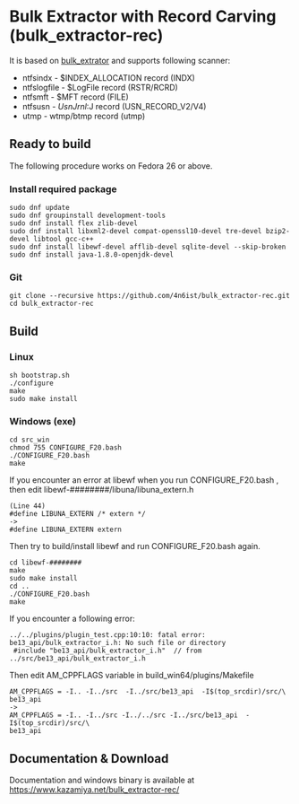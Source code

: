 # Bulk Extractor with Record Carving (bulk_extractor-rec)

It is based on [bulk_extrator](https://github.com/simsong/bulk_extractor) and supports following scanner: 

* ntfsindx - $INDEX_ALLOCATION record (INDX)
* ntfslogfile - $LogFile record (RSTR/RCRD)
* ntfsmft - $MFT record (FILE)
* ntfsusn - $UsnJrnl:$J record (USN_RECORD_V2/V4) 
* utmp - wtmp/btmp record (utmp)

## Ready to build

The following procedure works on Fedora 26 or above.

### Install required package

```
sudo dnf update
sudo dnf groupinstall development-tools
sudo dnf install flex zlib-devel
sudo dnf install libxml2-devel compat-openssl10-devel tre-devel bzip2-devel libtool gcc-c++
sudo dnf install libewf-devel afflib-devel sqlite-devel --skip-broken
sudo dnf install java-1.8.0-openjdk-devel
```

### Git

```
git clone --recursive https://github.com/4n6ist/bulk_extractor-rec.git
cd bulk_extractor-rec
```

## Build

### Linux

```
sh bootstrap.sh
./configure
make
sudo make install
```

### Windows (exe)

```
cd src_win
chmod 755 CONFIGURE_F20.bash
./CONFIGURE_F20.bash
make
```

If you encounter an error at libewf when you run CONFIGURE_F20.bash , then edit libewf-########/libuna/libuna_extern.h

```
(Line 44)
#define LIBUNA_EXTERN /* extern */
->
#define LIBUNA_EXTERN extern
```

Then try to build/install libewf and run CONFIGURE_F20.bash again.

```
cd libewf-########
make
sudo make install
cd ..
./CONFIGURE_F20.bash
make
```

If you encounter a following error:

```
../../plugins/plugin_test.cpp:10:10: fatal error: be13_api/bulk_extractor_i.h: No such file or directory
 #include "be13_api/bulk_extractor_i.h"  // from ../src/be13_api/bulk_extractor_i.h
```

Then edit AM_CPPFLAGS variable in build_win64/plugins/Makefile

```
AM_CPPFLAGS = -I.. -I../src  -I../src/be13_api  -I$(top_srcdir)/src/\
be13_api
->
AM_CPPFLAGS = -I.. -I../src -I../../src -I../src/be13_api  -I$(top_srcdir)/src/\
be13_api
```


## Documentation & Download

Documentation and windows binary is available at https://www.kazamiya.net/bulk_extractor-rec/

